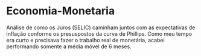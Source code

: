 # Economia-Monetaria

Análise de como os Juros (SELIC) caminham juntos com as expectativas de inflação conforme os presuspostos da curva de Phillips.
Como meu tempo era curto e precisava fazer o trabalho real de monetária, acabei performando somente a média móvel de 6 meses.

